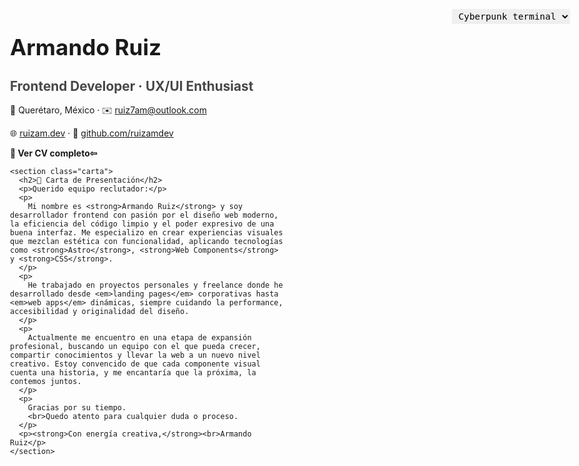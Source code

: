 <!DOCTYPE html>
<html lang="es">
<head>
  <meta charset="UTF-8">
  <title>Armando Ruiz · Frontend Dev</title>
  <link id="theme-style" rel="stylesheet" href="themes/terminal.css">
  <style>
    html, body {
      margin: 0;
      padding: 0;
      width: 100%;
      height: 100%;
    }

    @page {
      margin: 0;
      size: letter;
    }

    body {
      transition: background 0.4s ease, color 0.4s ease;
    }

    #content {
      padding: 3rem 2rem;
      max-width: 800px;
      margin: auto;
      box-sizing: border-box;
    }

    .theme-selector {
      position: fixed;
      top: 1rem;
      right: 1rem;
      padding: 0.5rem 1rem;
      border-radius: 8px;
      z-index: 999;
      font-family: monospace;
      font-size: 0.9rem;
      display: flex;
      gap: 0.5rem;
      align-items: center;
    }
    #themeSelect {
      border: none;
      font-family: monospace;
      font-size: inherit;
      padding: 0.2rem 0.4rem;
    }

    main {
      max-width: 800px;
      margin: 4rem auto;
      padding: 0 2rem;
    }

    h1 {
      font-size: 2.2rem;
      margin-bottom: 0.3rem;
    }

    h2 {
      font-size: 1.3rem;
      margin-bottom: 1rem;
      opacity: 0.8;
    }

    blockquote {
      margin: 2rem 0;
      font-style: italic;
      opacity: 0.8;
      border-left: 4px solid;
      padding-left: 1rem;
    }

    .carta {
      margin-top: 1rem;
    }

    .cv-link-wrapper {
      box-sizing: border-box;
      margin: 0;
      height: fit-content;
    }

    .cv-link {
      height: fit-content;
  color: #FF66C4;
  font-weight: bold;
  text-decoration: none;
  position: relative;
  display: flex;
      align-items: center;
  transition: color 0.3s ease;
}

.cv-link:hover {
  color: #FF2EF2;
}

.arrow-animada {
  height: fit-content;
  display: inline-block;
  margin-left: 0.4em;
  color: #00FF9C;
  animation: pulse-flecha 1s infinite ease-in-out;
  font-size: 3em;
}

@keyframes pulse-flecha {
  0%, 100% {
    transform: translateX(0);
    opacity: 1;
  }
  50% {
    transform: translateX(4px);
    opacity: 0.6;
  }
}


    @media (max-width: 768px) {
      .theme-selector {
        right: 1rem;
        padding: 0.3rem 0.6rem;
        font-size: 0.8rem;
        align-items: flex-start;
      }
      .theme-selector select {
        width: 100%;
      }
    }

    @media (max-width: 600px) {
      .theme-selector {
        width: 40px;
      }
      .theme-selector select {
        color: transparent;
        text-indent: 100%;
        white-space: nowrap;
        overflow: hidden;
      }
    }
  </style>
</head>
<body>
  <div class="theme-selector">
    <label class="theme-select-label" for="themeSelect"></label>
    <select id="themeSelect">
      <option value="terminal">Cyberpunk terminal</option>
      <option value="glitch">Glitch Hacker</option>
      <option value="retro">Retrofuturista</option>
      <option value="dark">Dark Minimal</option>
    </select>
  </div>
  <main>
    <h1>Armando Ruiz</h1>
    <h2>Frontend Developer · UX/UI Enthusiast</h2>
    <p>📍 Querétaro, México · ✉️ <a href="mailto:ruiz7am@outlook.com">ruiz7am@outlook.com</a></p>
    <p>🌐 <a href="https://ruizamdev.github.io/ruizam" target="_blank">ruizam.dev</a> · 🐙 <a href="https://github.com/ruizamdev" target="_blank">github.com/ruizamdev</a></p>
    <p class="cv-link-wrapper"><a href="cv.html" class="cv-link">📄 Ver CV completo <span class="arrow-animada">⇦</span></a></p>

    <section class="carta">
      <h2>💌 Carta de Presentación</h2>
      <p>Querido equipo reclutador:</p>
      <p>
        Mi nombre es <strong>Armando Ruiz</strong> y soy desarrollador frontend con pasión por el diseño web moderno, la eficiencia del código limpio y el poder expresivo de una buena interfaz. Me especializo en crear experiencias visuales que mezclan estética con funcionalidad, aplicando tecnologías como <strong>Astro</strong>, <strong>Web Components</strong> y <strong>CSS</strong>.
      </p>
      <p>
        He trabajado en proyectos personales y freelance donde he desarrollado desde <em>landing pages</em> corporativas hasta <em>web apps</em> dinámicas, siempre cuidando la performance, accesibilidad y originalidad del diseño.
      </p>
      <p>
        Actualmente me encuentro en una etapa de expansión profesional, buscando un equipo con el que pueda crecer, compartir conocimientos y llevar la web a un nuevo nivel creativo. Estoy convencido de que cada componente visual cuenta una historia, y me encantaría que la próxima, la contemos juntos.
      </p>
      <p>
        Gracias por su tiempo.  
        <br>Quedo atento para cualquier duda o proceso.
      </p>
      <p><strong>Con energía creativa,</strong><br>Armando Ruiz</p>
    </section>
  </main>

  <script src="./theme-selector.js"></script>
</body>
</html>
